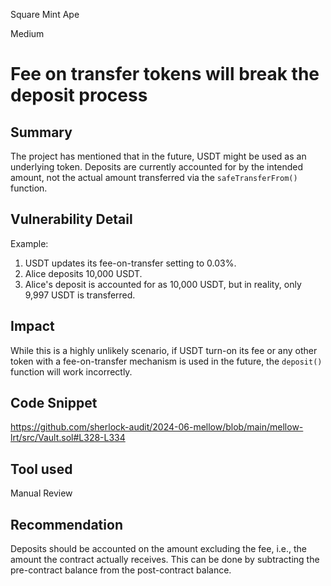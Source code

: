 Square Mint Ape

Medium

# Fee on transfer tokens will break the deposit process

## Summary

The project has mentioned that in the future, USDT might be used as an underlying token. Deposits are currently accounted for by the intended amount, not the actual amount transferred via the `safeTransferFrom()` function.

## Vulnerability Detail

Example:

1. USDT updates its fee-on-transfer setting to 0.03%.
2. Alice deposits 10,000 USDT.
3. Alice's deposit is accounted for as 10,000 USDT, but in reality, only 9,997 USDT is transferred.

## Impact

While this is a highly unlikely scenario, if USDT turn-on its fee or any other token with a fee-on-transfer mechanism is used in the future, the `deposit()` function will work incorrectly.

## Code Snippet

https://github.com/sherlock-audit/2024-06-mellow/blob/main/mellow-lrt/src/Vault.sol#L328-L334

## Tool used

Manual Review

## Recommendation

Deposits should be accounted on the amount excluding the fee, i.e., the amount the contract actually receives. This can be done by subtracting the pre-contract balance from the post-contract balance.
